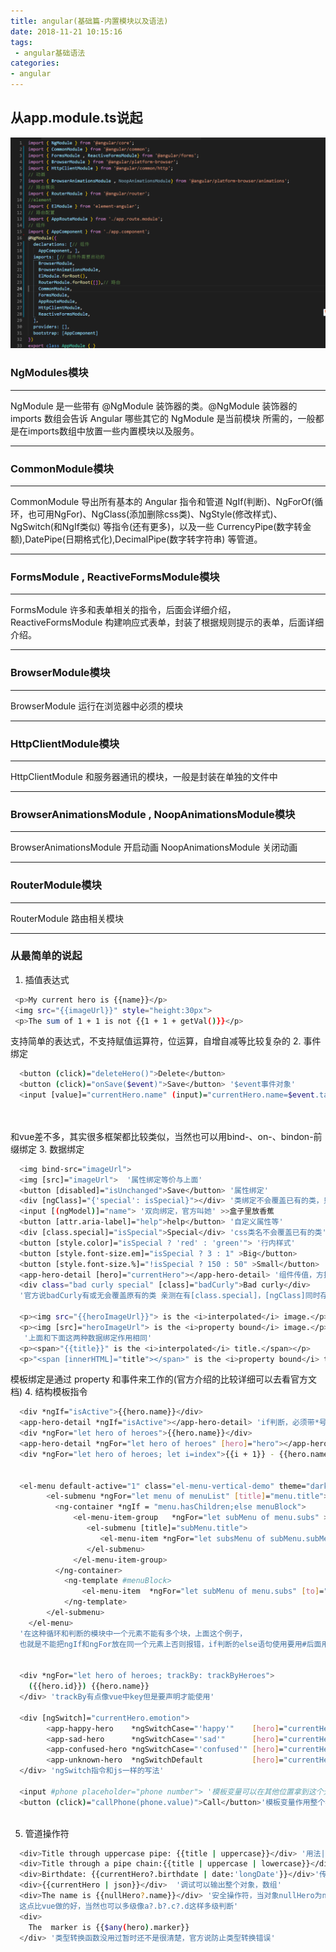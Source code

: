 ```yaml
---
title: angular(基础篇-内置模块以及语法)
date: 2018-11-21 10:15:16
tags: 
 - angular基础语法
categories:
- angular
---
```

## 从app.module.ts说起
![生成的目录结构](basis/app.module.jpg)

### NgModules模块
***
NgModule 是一些带有 @NgModule 装饰器的类。@NgModule 装饰器的 imports 数组会告诉 Angular 哪些其它的 NgModule 是当前模块  所需的，一般都是在imports数组中放置一些内置模块以及服务。
***
### CommonModule模块
***
CommonModule 导出所有基本的 Angular 指令和管道  NgIf(判断)、NgForOf(循环，也可用NgFor)、NgClass(添加删除css类)、NgStyle(修改样式)、NgSwitch(和NgIf类似) 等指令(还有更多)，以及一些 CurrencyPipe(数字转金额),DatePipe(日期格式化),DecimalPipe(数字转字符串) 等管道。
***
### FormsModule , ReactiveFormsModule模块
***
FormsModule 许多和表单相关的指令，后面会详细介绍，
ReactiveFormsModule 构建响应式表单，封装了根据规则提示的表单，后面详细介绍。
***
### BrowserModule模块
***
BrowserModule 运行在浏览器中必须的模块
***
### HttpClientModule模块
***
HttpClientModule 和服务器通讯的模块，一般是封装在单独的文件中
***
### BrowserAnimationsModule , NoopAnimationsModule模块
***
BrowserAnimationsModule 开启动画 NoopAnimationsModule 关闭动画
***
### RouterModule模块
***
RouterModule 路由相关模块
***

### 从最简单的说起
1. 插值表达式
```bash
 <p>My current hero is {{name}}</p>
 <img src="{{imageUrl}}" style="height:30px">
 <p>The sum of 1 + 1 is not {{1 + 1 + getVal()}}</p>
```
 支持简单的表达式，不支持赋值运算符，位运算，自增自减等比较复杂的
2. 事件绑定
```bash
  <button (click)="deleteHero()">Delete</button>
  <button (click)="onSave($event)">Save</button> '$event事件对象'
  <input [value]="currentHero.name" (input)="currentHero.name=$event.target.value" >

  
```
 和vue差不多，其实很多框架都比较类似，当然也可以用bind-、on-、bindon-前缀绑定
3. 数据绑定
```bash
  <img bind-src="imageUrl">
  <img [src]="imageUrl">  '属性绑定等价与上面'
  <button [disabled]="isUnchanged">Save</button> '属性绑定'
  <div [ngClass]="{'special': isSpecial}"></div> '类绑定不会覆盖已有的类，只会添加或删除当前类'
  <input [(ngModel)]="name"> '双向绑定，官方叫她' >>盒子里放香蕉
  <button [attr.aria-label]="help">help</button> '自定义属性等'
  <div [class.special]="isSpecial">Special</div> 'css类名不会覆盖已有的类'
  <button [style.color]="isSpecial ? 'red' : 'green'"> '行内样式'
  <button [style.font-size.em]="isSpecial ? 3 : 1" >Big</button>
  <button [style.font-size.%]="!isSpecial ? 150 : 50" >Small</button>
  <app-hero-detail [hero]="currentHero"></app-hero-detail> '组件传值，方括号一定要有，否则就是字符串了'
  <div class="bad curly special" [class]="badCurly">Bad curly</div> 
  '官方说badCurly有或无会覆盖原有的类 亲测在有[class.special]，[ngClass]同时存在的情况下不会覆盖'

  <p><img src="{{heroImageUrl}}"> is the <i>interpolated</i> image.</p>
  <p><img [src]="heroImageUrl"> is the <i>property bound</i> image.</p>
   '上面和下面这两种数据绑定作用相同'
  <p><span>"{{title}}" is the <i>interpolated</i> title.</span></p>
  <p>"<span [innerHTML]="title"></span>" is the <i>property bound</i> title.</p>
```
  模板绑定是通过 property 和事件来工作的(官方介绍的比较详细可以去看官方文档)
4. 结构模板指令
```bash
  <div *ngIf="isActive">{{hero.name}}</div>
  <app-hero-detail *ngIf="isActive"></app-hero-detail> 'if判断，必须带*号'
  <div *ngFor="let hero of heroes">{{hero.name}}</div>
  <app-hero-detail *ngFor="let hero of heroes" [hero]="hero"></app-hero-detail>'循环'
  <div *ngFor="let hero of heroes; let i=index">{{i + 1}} - {{hero.name}}</div>'带索引的 必须声明i否则拿不到索引'


  <el-menu default-active="1" class="el-menu-vertical-demo" theme="dark">
        <el-submenu *ngFor="let menu of menuList" [title]="menu.title">
          <ng-container *ngIf = "menu.hasChildren;else menuBlock">
              <el-menu-item-group   *ngFor="let subMenu of menu.subs" >
                 <el-submenu [title]="subMenu.title">
                    <el-menu-item *ngFor="let subsMenu of subMenu.subMenu" [to]="subsMenu.index">{{subsMenu.title}}</el-menu-item>
                 </el-submenu>
              </el-menu-item-group>
          </ng-container>
            <ng-template #menuBlock>
                <el-menu-item  *ngFor="let subMenu of menu.subs" [to]="subMenu.index">{{subMenu.title}}</el-menu-item>
            </ng-template>
        </el-submenu>
    </el-menu>
  '在这种循环和判断的模块中一个元素不能有多个块，上面这个例子，
  也就是不能把ngIf和ngFor放在同一个元素上否则报错，if判断的else语句使用要用#后面用else的部分'


  <div *ngFor="let hero of heroes; trackBy: trackByHeroes">
    ({{hero.id}}) {{hero.name}}
  </div> 'trackBy有点像vue中key但是要声明才能使用'
  
  <div [ngSwitch]="currentHero.emotion">
        <app-happy-hero    *ngSwitchCase="'happy'"    [hero]="currentHero"></app-happy-hero>
        <app-sad-hero      *ngSwitchCase="'sad'"      [hero]="currentHero"></app-sad-hero>
        <app-confused-hero *ngSwitchCase="'confused'" [hero]="currentHero"></app-confused-hero>
        <app-unknown-hero  *ngSwitchDefault           [hero]="currentHero"></app-unknown-hero>
  </div> 'ngSwitch指令和js一样的写法'

  <input #phone placeholder="phone number"> '模板变量可以在其他位置拿到这个元素，以#或者ref声明这个变量'
  <button (click)="callPhone(phone.value)">Call</button>'模板变量作用整个模板作用域和循环let声明是不同的'
   
```
5. 管道操作符
```bash
  <div>Title through uppercase pipe: {{title | uppercase}}</div> '用法|后面跟名字即可'
  <div>Title through a pipe chain:{{title | uppercase | lowercase}}</div>'可以有多个'
  <div>Birthdate: {{currentHero?.birthdate | date:'longDate'}}</div>'传值'
  <div>{{currentHero | json}}</div>  '调试可以输出整个对象，数组'
  <div>The name is {{nullHero?.name}}</div> '安全操作符，当对象nullHero为null时不会报错，
  这点比vue做的好，当然也可以多级像a?.b?.c?.d这样多级判断'
  <div>
    The  marker is {{$any(hero).marker}}
  </div> '类型转换函数没用过暂时还不是很清楚，官方说防止类型转换错误'
```



 


